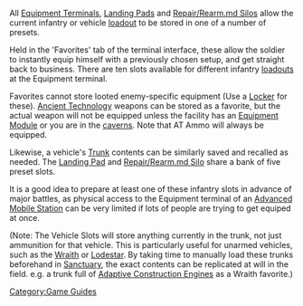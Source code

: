 All [Equipment Terminals](Equipment_Terminal.md), [Landing
Pads](Landing_Pad.md) and [Repair/Rearm.md
Silos](Repair/Rearm_Silo.md) allow the current infantry or
vehicle [loadout](loadout.md) to be stored in one of a number of
presets.

Held in the 'Favorites' tab of the terminal interface, these allow the
soldier to instantly equip himself with a previously chosen setup, and
get straight back to business. There are ten slots available for
different infantry [loadouts](loadout.md) at the Equipment
terminal.

Favorites cannot store looted enemy-specific equipment (Use a
[Locker](Locker.md) for these). [Ancient
Technology](Ancient_Technology.md) weapons can be stored as a
favorite, but the actual weapon will not be equipped unless the facility
has an [Equipment Module](Equipment_Module.md) or you are in the
[caverns](cavern.md). Note that AT Ammo will always be equipped.

Likewise, a vehicle's [Trunk](Trunk.md) contents can be
similarly saved and recalled as needed. The [Landing
Pad](Landing_Pad.md) and [Repair/Rearm.md
Silo](Repair/Rearm_Silo.md) share a bank of five preset slots.

It is a good idea to prepare at least one of these infantry slots in
advance of major battles, as physical access to the Equipment terminal
of an [Advanced Mobile Station](Advanced_Mobile_Station.md) can
be very limited if lots of people are trying to get equiped at once.

(Note: The Vehicle Slots will store anything currently in the trunk, not
just ammunition for that vehicle. This is particularly useful for
unarmed vehicles, such as the [Wraith](Wraith.md) or
[Lodestar](Lodestar.md). By taking time to manually load these
trunks beforehand in [Sanctuary](Sanctuary.md), the exact
contents can be replicated at will in the field. e.g. a trunk full of
[Adaptive Construction Engines](Adaptive_Construction_Engine.md)
as a Wraith favorite.)

[Category:Game Guides](Category:Game_Guides.md)
